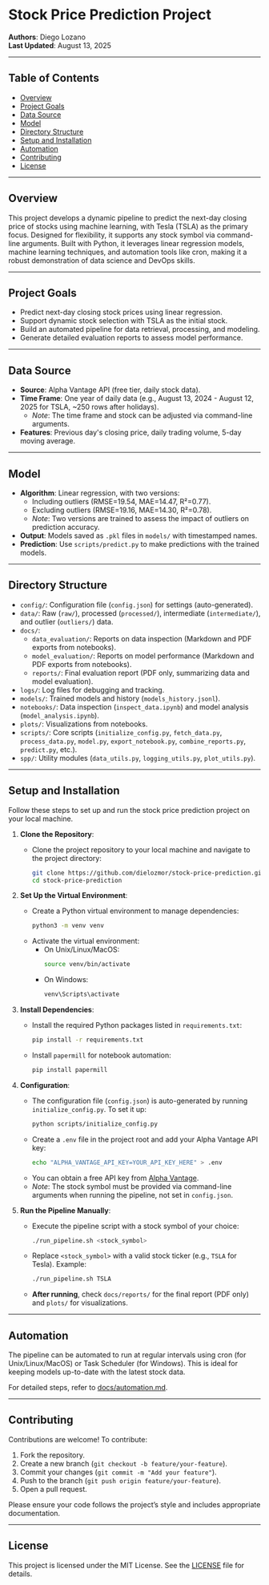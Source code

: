 # Stock Price Prediction Project

**Authors**: Diego Lozano  
**Last Updated**: August 13, 2025  

---

## Table of Contents

- [Overview](#overview)
- [Project Goals](#project-goals)
- [Data Source](#data-source)
- [Model](#model)
- [Directory Structure](#directory-structure)
- [Setup and Installation](#setup-and-installation)
- [Automation](#automation)
- [Contributing](#contributing)
- [License](#license)

---

## Overview

This project develops a dynamic pipeline to predict the next-day closing price of stocks using machine learning, with Tesla (TSLA) as the primary focus. Designed for flexibility, it supports any stock symbol via command-line arguments. Built with Python, it leverages linear regression models, machine learning techniques, and automation tools like cron, making it a robust demonstration of data science and DevOps skills.

---

## Project Goals

- Predict next-day closing stock prices using linear regression.  
- Support dynamic stock selection with TSLA as the initial stock.  
- Build an automated pipeline for data retrieval, processing, and modeling.  
- Generate detailed evaluation reports to assess model performance.

---

## Data Source

- **Source**: Alpha Vantage API (free tier, daily stock data).  
- **Time Frame**: One year of daily data (e.g., August 13, 2024 - August 12, 2025 for TSLA, ~250 rows after holidays).  
  - *Note*: The time frame and stock can be adjusted via command-line arguments.  
- **Features**: Previous day's closing price, daily trading volume, 5-day moving average.

---

## Model

- **Algorithm**: Linear regression, with two versions:  
  - Including outliers (RMSE=19.54, MAE=14.47, R²=0.77).  
  - Excluding outliers (RMSE=19.16, MAE=14.30, R²=0.78).  
  - *Note*: Two versions are trained to assess the impact of outliers on prediction accuracy.  
- **Output**: Models saved as `.pkl` files in `models/` with timestamped names.
- **Prediction**: Use `scripts/predict.py` to make predictions with the trained models.

---

## Directory Structure

- `config/`: Configuration file (`config.json`) for settings (auto-generated).  
- `data/`: Raw (`raw/`), processed (`processed/`), intermediate (`intermediate/`), and outlier (`outliers/`) data.  
- `docs/`:  
  - `data_evaluation/`: Reports on data inspection (Markdown and PDF exports from notebooks).  
  - `model_evaluation/`: Reports on model performance (Markdown and PDF exports from notebooks).  
  - `reports/`: Final evaluation report (PDF only, summarizing data and model evaluation).  
- `logs/`: Log files for debugging and tracking.  
- `models/`: Trained models and history (`models_history.jsonl`).  
- `notebooks/`: Data inspection (`inspect_data.ipynb`) and model analysis (`model_analysis.ipynb`).  
- `plots/`: Visualizations from notebooks.  
- `scripts/`: Core scripts (`initialize_config.py`, `fetch_data.py`, `process_data.py`, `model.py`, `export_notebook.py`, `combine_reports.py`, `predict.py`, etc.).  
- `spp/`: Utility modules (`data_utils.py`, `logging_utils.py`, `plot_utils.py`).  

---

## Setup and Installation

Follow these steps to set up and run the stock price prediction project on your local machine.

1. **Clone the Repository**:  
   - Clone the project repository to your local machine and navigate to the project directory:  
     ```bash  
     git clone https://github.com/dielozmor/stock-price-prediction.git  
     cd stock-price-prediction  
     ```

2. **Set Up the Virtual Environment**:  
   - Create a Python virtual environment to manage dependencies:  
     ```bash  
     python3 -m venv venv  
     ```  
   - Activate the virtual environment:  
     - On Unix/Linux/MacOS:  
       ```bash  
       source venv/bin/activate  
       ```  
     - On Windows:  
       ```bash  
       venv\Scripts\activate  
       ```

3. **Install Dependencies**:  
   - Install the required Python packages listed in `requirements.txt`:  
     ```bash  
     pip install -r requirements.txt  
     ```  
   - Install `papermill` for notebook automation:  
     ```bash  
     pip install papermill  
     ```

4. **Configuration**:  
   - The configuration file (`config.json`) is auto-generated by running `initialize_config.py`. To set it up:  
     ```bash  
     python scripts/initialize_config.py  
     ```  
   - Create a `.env` file in the project root and add your Alpha Vantage API key:  
     ```bash  
     echo "ALPHA_VANTAGE_API_KEY=YOUR_API_KEY_HERE" > .env  
     ```  
   - You can obtain a free API key from [Alpha Vantage](https://www.alphavantage.co/support/#api-key).  
   - *Note*: The stock symbol must be provided via command-line arguments when running the pipeline, not set in `config.json`.

5. **Run the Pipeline Manually**:  
   - Execute the pipeline script with a stock symbol of your choice:  
     ```bash  
     ./run_pipeline.sh <stock_symbol>  
     ```  
   - Replace `<stock_symbol>` with a valid stock ticker (e.g., `TSLA` for Tesla). Example:  
     ```bash  
     ./run_pipeline.sh TSLA  
     ```  
   - **After running**, check `docs/reports/` for the final report (PDF only) and `plots/` for visualizations.

---

## Automation

The pipeline can be automated to run at regular intervals using cron (for Unix/Linux/MacOS) or Task Scheduler (for Windows). This is ideal for keeping models up-to-date with the latest stock data.

For detailed steps, refer to [docs/automation.md](docs/automation.md).

---

## Contributing

Contributions are welcome! To contribute:  
1. Fork the repository.  
2. Create a new branch (`git checkout -b feature/your-feature`).  
3. Commit your changes (`git commit -m "Add your feature"`).  
4. Push to the branch (`git push origin feature/your-feature`).  
5. Open a pull request.  

Please ensure your code follows the project’s style and includes appropriate documentation.

---

## License

This project is licensed under the MIT License. See the [LICENSE](LICENSE) file for details.
